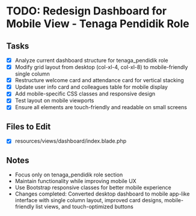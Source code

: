 # TODO: Redesign Dashboard for Mobile View - Tenaga Pendidik Role

## Tasks
- [x] Analyze current dashboard structure for tenaga_pendidik role
- [x] Modify grid layout from desktop (col-xl-4, col-xl-8) to mobile-friendly single column
- [x] Restructure welcome card and attendance card for vertical stacking
- [x] Update user info card and colleagues table for mobile display
- [x] Add mobile-specific CSS classes and responsive design
- [x] Test layout on mobile viewports
- [x] Ensure all elements are touch-friendly and readable on small screens

## Files to Edit
- [x] resources/views/dashboard/index.blade.php

## Notes
- Focus only on tenaga_pendidik role section
- Maintain functionality while improving mobile UX
- Use Bootstrap responsive classes for better mobile experience
- Changes completed: Converted desktop dashboard to mobile app-like interface with single column layout, improved card designs, mobile-friendly list views, and touch-optimized buttons
